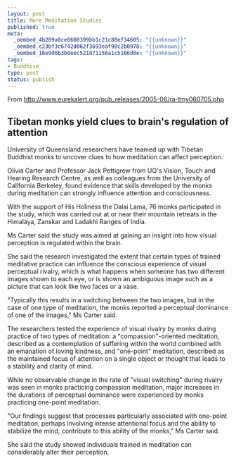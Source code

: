 ```yaml
--- 
layout: post
title: More Meditation Studies
published: true
meta: 
  _oembed_4b289a0ce0600399bb1c21c88ef34605: "{{unknown}}"
  _oembed_c23bf3c6742d062f3693eaf98c2b0978: "{{unknown}}"
  _oembed_16e9d6b3b0eec521871156a1c5166d0e: "{{unknown}}"
tags: 
- Buddhism
type: post
status: publish
---
```

From
<a href="http://www.eurekalert.org/pub_releases/2005-06/ra-tmy060705.php">
http://www.eurekalert.org/pub_releases/2005-06/ra-tmy060705.php</a>
<h2>Tibetan monks yield clues to brain's regulation of attention</h2>
University of Queensland researchers have teamed up with Tibetan Buddhist monks to uncover clues to how meditation can affect perception.

Olivia Carter and Professor Jack Pettigrew from UQ's Vision, Touch and Hearing Research Centre, as well as colleagues from the University of California Berkeley, found evidence that skills developed by the monks during meditation can strongly influence attention and consciousness.

With the support of His Holiness the Dalai Lama, 76 monks participated in the study, which was carried out at or near their mountain retreats in the Himalaya, Zanskar and Ladakhi Ranges of India.

Ms Carter said the study was aimed at gaining an insight into how visual perception is regulated within the brain.

She said the research investigated the extent that certain types of trained meditative practice can influence the conscious experience of visual perceptual rivalry, which is what happens when someone has two different images shown to each eye, or is shown an ambiguous image such as a picture that can look like two faces or a vase.

"Typically this results in a switching between the two images, but in the case of one type of meditation, the monks reported a perceptual dominance of one of the images," Ms Carter said.

The researchers tested the experience of visual rivalry by monks during practice of two types of meditation: a "compassion"-oriented meditation, described as a contemplation of suffering within the world combined with an emanation of loving kindness, and "one-point" meditation, described as the maintained focus of attention on a single object or thought that leads to a stability and clarity of mind.

While no observable change in the rate of "visual switching" during rivalry was seen in monks practicing compassion meditation, major increases in the durations of perceptual dominance were experienced by monks practicing one-point meditation.

"Our findings suggest that processes particularly associated with one-point meditation, perhaps involving intense attentional focus and the ability to stabilize the mind, contribute to this ability of the monks," Ms Carter said.

She said the study showed individuals trained in meditation can considerably alter their perception.
